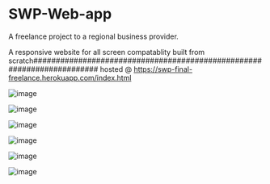 # SWP-Web-app
A freelance project to a regional business provider.

A responsive website for all screen compatablity built from scratch#######################################################################
hosted  @  https://swp-final-freelance.herokuapp.com/index.html

![image](https://user-images.githubusercontent.com/83254980/150774576-ad9d9dbe-3875-4cd0-9b7e-28271e487473.png)


![image](https://user-images.githubusercontent.com/83254980/150774623-04a514bf-c01a-4c5d-a99e-d8c49c4cc0b5.png)


![image](https://user-images.githubusercontent.com/83254980/150774715-c55ef985-67e8-4b3a-a9b6-db48296d9bf2.png)



![image](https://user-images.githubusercontent.com/83254980/150774764-e2c54e31-e239-45cc-a13d-23775ea82211.png)

![image](https://user-images.githubusercontent.com/83254980/150774813-ba2a481b-28ac-4c54-9e26-1c1a00dffc4b.png)


![image](https://user-images.githubusercontent.com/83254980/150774854-3820d572-dd22-4121-9b13-c724f8b73bfa.png)



